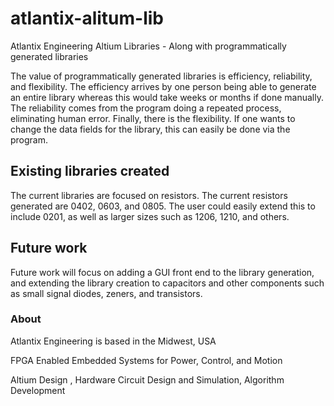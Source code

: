 # atlantix-alitum-lib

Atlantix Engineering Altium Libraries - Along with programmatically generated libraries 

The value of programmatically generated libraries is efficiency, reliability, and flexibility. The efficiency arrives by one person being able 
to generate an entire library whereas this would take weeks or months if done manually. The reliability comes from the program doing a 
repeated process, eliminating human error. Finally, there is the flexibility. If one wants to change the data fields for the library, this
can easily be done via the program. 

## Existing libraries created

The current libraries are focused on resistors. The current resistors generated are 0402, 0603, and 0805. The user could easily extend this to include 0201, as well as larger sizes such as 1206, 1210, and others. 

## Future work

Future work will focus on adding a GUI front end to the library generation, and extending the library creation to capacitors and other
components such as small signal diodes, zeners, and transistors. 


### About

Atlantix Engineering is based in the Midwest, USA

FPGA Enabled Embedded Systems for Power, Control, and Motion

Altium Design , Hardware Circuit Design and Simulation, Algorithm Development
